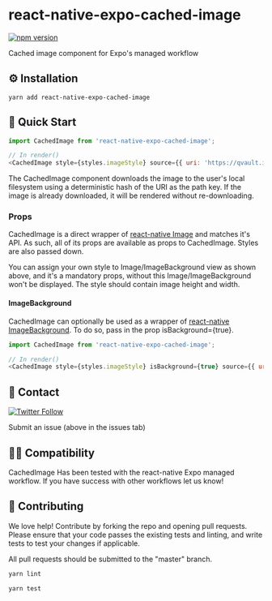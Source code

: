 # react-native-expo-cached-image

[![npm version](https://badge.fury.io/js/react-native-expo-cached-image.svg)](https://badge.fury.io/js/react-native-expo-cached-image)

Cached image component for Expo's managed workflow

## ⚙️ Installation

`yarn add react-native-expo-cached-image`

## 🚀 Quick Start

```javascript
import CachedImage from 'react-native-expo-cached-image';

// In render()
<CachedImage style={styles.imageStyle} source={{ uri: 'https://qvault.io/wp-content/uploads/2019/05/QVault-app.png' }}/>

```

The CachedImage component downloads the image to the user's local filesystem using a deterministic hash
of the URI as the path key. If the image is already downloaded, it will be rendered without re-downloading.

### Props

CachedImage is a direct wrapper of [react-native Image](https://facebook.github.io/react-native/docs/image)
and matches it's API. As such, all of its props are available as props to CachedImage. Styles are also passed down.

You can assign your own style to Image/ImageBackground view as shown above, and it's a mandatory props, without this Image/ImageBackground won't be displayed. The style should contain image height and width.

#### ImageBackground

CachedImage can optionally be used as a wrapper of [react-native ImageBackground](https://facebook.github.io/react-native/docs/imagebackground). To do so, pass in the prop isBackground={true}.

```javascript
import CachedImage from 'react-native-expo-cached-image';

// In render()
<CachedImage style={styles.imageStyle} isBackground={true} source={{ uri: 'https://qvault.io/wp-content/uploads/2019/05/QVault-app.png' }}/>

```

## 💬 Contact

[![Twitter Follow](https://img.shields.io/twitter/follow/wagslane.svg?label=Follow%20Wagslane&style=social)](https://twitter.com/intent/follow?screen_name=wagslane)

Submit an issue (above in the issues tab)

## 🙏🏻 Compatibility

CachedImage Has been tested with the react-native Expo managed workflow. If you have success with other workflows let us know!

## 👏 Contributing

We love help! Contribute by forking the repo and opening pull requests. Please ensure that your code passes the existing tests and linting, and write tests to test your changes if applicable.

All pull requests should be submitted to the "master" branch.

```bash
yarn lint
```

```bash
yarn test
```

